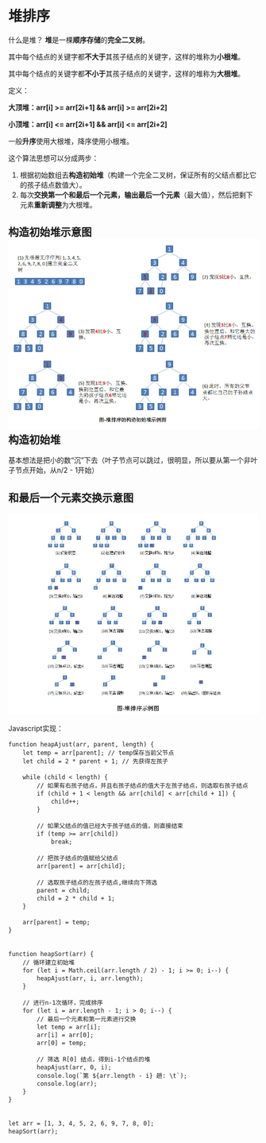 # 堆排序

什么是堆？ **堆**是一棵**顺序存储**的**完全二叉树**。

其中每个结点的关键字都**不大于**其孩子结点的关键字，这样的堆称为**小根堆**。

其中每个结点的关键字都**不小于**其孩子结点的关键字，这样的堆称为**大根堆**。

定义：

**大顶堆：arr\[i\] &gt;= arr\[2i+1\] && arr\[i\] &gt;= arr\[2i+2\]** 

**小顶堆：arr\[i\] &lt;= arr\[2i+1\] && arr\[i\] &lt;= arr\[2i+2\]** 

一般**升序**使用大根堆，降序使用小根堆。

这个算法思想可以分成两步：

1. 根据初始数组去**构造初始堆**（构建一个完全二叉树，保证所有的父结点都比它的孩子结点数值大）。
2. 每次**交换第一个和最后一个元素，输出最后一个元素**（最大值），然后把剩下元素**重新调整**为大根堆。

## 构造初始堆示意图![](../.gitbook/assets/heap_sort.jpg)构造初始堆

基本想法是把小的数“沉”下去（叶子节点可以跳过，很明显，所以要从第一个非叶子节点开始，从n/2 - 1开始）

## 和最后一个元素交换示意图

![](../.gitbook/assets/heap_bort_end.jpg)

Javascript实现：

```text
function heapAjust(arr, parent, length) {
    let temp = arr[parent]; // temp保存当前父节点
    let child = 2 * parent + 1; // 先获得左孩子

    while (child < length) {
        // 如果有右孩子结点，并且右孩子结点的值大于左孩子结点，则选取右孩子结点
        if (child + 1 < length && arr[child] < arr[child + 1]) {
            child++;
        }

        // 如果父结点的值已经大于孩子结点的值，则直接结束
        if (temp >= arr[child])
            break;

        // 把孩子结点的值赋给父结点
        arr[parent] = arr[child];

        // 选取孩子结点的左孩子结点,继续向下筛选
        parent = child;
        child = 2 * child + 1;
    }

    arr[parent] = temp;
}


function heapSort(arr) {
    // 循环建立初始堆
    for (let i = Math.ceil(arr.length / 2) - 1; i >= 0; i--) {
        heapAjust(arr, i, arr.length);
    }

    // 进行n-1次循环，完成排序
    for (let i = arr.length - 1; i > 0; i--) {
        // 最后一个元素和第一元素进行交换
        let temp = arr[i];
        arr[i] = arr[0];
        arr[0] = temp;

        // 筛选 R[0] 结点，得到i-1个结点的堆
        heapAjust(arr, 0, i);
        console.log(`第 ${arr.length - i} 趟: \t`);
        console.log(arr);
    }
}


let arr = [1, 3, 4, 5, 2, 6, 9, 7, 8, 0];
heapSort(arr);
```

